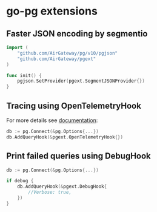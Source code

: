 # go-pg extensions

## Faster JSON encoding by segmentio

```go
import (
    "github.com/AirGateway/pg/v10/pgjson"
    "github.com/AirGateway/pgext"
)

func init() {
    pgjson.SetProvider(pgext.SegmentJSONProvider{})
}
```

## Tracing using OpenTelemetryHook

For more details see [documentation](https://pg.uptrace.dev/tracing/):

```go
db := pg.Connect(&pg.Options{...})
db.AddQueryHook(&pgext.OpenTelemetryHook{})
```

## Print failed queries using DebugHook

```go
db := pg.Connect(&pg.Options{...})

if debug {
    db.AddQueryHook(&pgext.DebugHook{
        //Verbose: true,
    })
}
```
